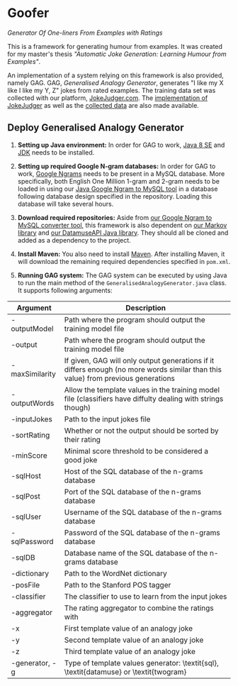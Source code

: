 # Goofer
*Generator Of One-liners From Examples with Ratings*

This is a framework for generating humour from examples.
It was created for my master's thesis *"Automatic Joke Generation: Learning Humour from Examples"*.

An implementation of a system relying on this framework is also provided, namely GAG.
GAG, *Generalised Analogy Generator*, generates "I like my X like I like my Y, Z" jokes from rated examples.
The training data set was collected with our platform, [JokeJudger.com](http://jokejudger.com).
The [implementation of JokeJudger](https://github.com/TWinters/JokeJudger) as well as the [collected data](https://github.com/TWinters/JokeJudger-Data) are also made available.

## Deploy Generalised Analogy Generator

1. **Setting up Java environment:**
In order for GAG to work, [Java 8 SE](http://www.oracle.com/technetwork/java/javase/downloads/jre8-downloads-2133155.html)
and [JDK](http://www.oracle.com/technetwork/java/javase/downloads/jdk8-downloads-2133151.html) needs to be installed.

2. **Setting up required Google N-gram databases:**
In order for GAG to work, [Google Ngrams](https://storage.googleapis.com/books/ngrams/books/datasetsv2.html) needs to be present
in a MySQL database.
More specifically, both English One Million 1-gram and 2-gram needs to be loaded in
using our [Java Google Ngram to MySQL tool](https://github.com/TWinters/google-ngrams-to-mysql) in a database following database
design specified in the repository. Loading this database will take several hours.

3. **Download required repositories:**
Aside from [our Google Ngram to MySQL converter tool](https://github.com/TWinters/google-ngrams-to-mysql), this framework is also dependent on [our Markov library](https://github.com/TWinters/Markov) and [our DatamuseAPI Java library](https://github.com/TWinters/Datamuse-Java). They should all be cloned and added as a dependency to the project.

4. **Install Maven:** You also need to install [Maven](https://maven.apache.org/). After installing Maven, it will download the remaining required dependencies specified in `pom.xml`.


5. **Running GAG system:**
The GAG system can be executed by using Java to run the main method of the `GeneralisedAnalogyGenerator.java` class.
It supports following arguments:

| Argument                 | Description               |
| ------------------------ |---------------------------|
|-outputModel | Path where the program should output the training model file |
|-output | Path where the program should output the training model file |
|-maxSimilarity | If given, GAG will only output generations if it differs enough (no more words similar than this value) from previous generations |
|-outputWords | Allow the template values in the training model file (classifiers have diffulty dealing with strings though) |
|-inputJokes | Path to the input jokes file |
|-sortRating| Whether or not the output should be sorted by their rating |
|-minScore | Minimal score threshold to be considered a good joke |
|-sqlHost | Host of the SQL database of the n-grams database |
|-sqlPost | Port of the SQL database of the n-grams database |
|-sqlUser | Username of the SQL database of the n-grams database |
|-sqlPassword | Password of the SQL database of the n-grams database |
|-sqlDB | Database name of the SQL database of the n-grams database |
|-dictionary | Path to the WordNet dictionary |
|-posFile | Path to the Stanford POS tagger |
|-classifier | The classifier to use to learn from the input jokes |
|-aggregator | The rating aggregator to combine the ratings with |
|-x | First template value of an analogy joke |
|-y | Second template value of an analogy joke |
|-z | Third template value of an analogy joke |
|-generator, -g | Type of template values generator: \textit{sql}, \textit{datamuse} or \textit{twogram} |
